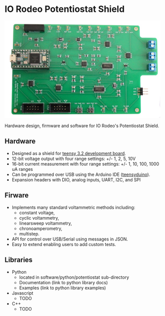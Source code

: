 # IO Rodeo Potentiostat Shield

![alt text](/images/pstat_shield_img_0.JPG)

Hardware design, firmware and software for IO Rodeo's Potentiostat Shield.  


## Hardware

* Designed as a shield for  [teensy 3.2 development board](https://www.pjrc.com/teensy/teensy31.html).   
* 12-bit voltage output with four range settings:  +/- 1, 2, 5, 10V
* 16-bit current measurement with four  range settings: +/- 1, 10, 100, 1000 uA ranges
* Can be programmed over USB using the Arduino IDE ([teensyduino](https://www.pjrc.com/teensy/td_download.html)).  
* Expansion headers with DIO, analog inputs, UART, I2C, and SPI 

## Firware

* Implements many standard voltammetric methods including: 
    - constant voltage, 
    - cyclic voltammetry, 
    - linearsweep voltammetry, 
    - chronoamperometry, 
    - multistep. 
* API for control over USB/Serial using messages in JSON. 
* Easy to extend enabling users to add custom tests. 

## Libraries

* Python 
    - located in software/python/potentiostat sub-directory
    - Documentation  (link to python library docs) 
    - Examples       (link to python library examples)
* Javascript
    - TODO
* C++
    - TODO